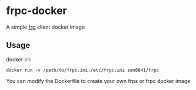 # frpc-docker
A simple [frp](https://github.com/fatedier/frp) client docker image
## Usage
docker cli:
```shell
docker run -v /path/to/frpc.ini:/etc/frpc.ini zen8841/frpc
```
You can modify the Dockerfile to create your own frps or frpc docker image
